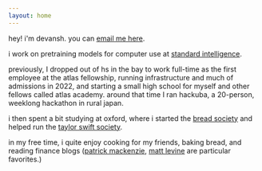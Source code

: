 ```yaml
---
layout: home
---
```


hey! i'm devansh. you can <a href="mailto:hello@devanshpanda.com">email me here</a>.

i work on pretraining models for computer use at [standard intelligence](https://si.inc).

previously, I dropped out of hs in the bay to work full-time as the first employee at the atlas fellowship, running infrastructure and much of admissions in 2022, and starting a small high school for myself and other fellows called atlas academy. around that time I ran hackuba, a 20-person, weeklong hackathon in rural japan.

i then spent a bit studying at oxford, where i started the [bread society](https://www.instagram.com/oxfordbreadsoc/) and helped run the [taylor swift society](https://www.instagram.com/oxfordswiftsoc/). 


in my free time, i quite enjoy cooking for my friends, baking bread, and reading finance blogs ([patrick mackenzie](https://www.bitsaboutmoney.com/), [matt levine](https://www.bloomberg.com/opinion/authors/ARbTQlRLRjE/matthew-s-levine) are particular favorites.) 